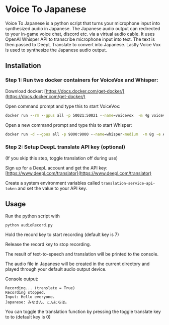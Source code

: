 # Voice To Japanese

Voice To Japanese is a python script that turns your microphone input into synthesized audio in Japanese. The Japanese audio output can redirected to your in-game voice chat, discord etc. via a virtual audio cable. It uses OpenAI Whisper API to transcribe microphone input into text. The text is then passed to DeepL Translate to convert into Japanese. Lastly Voice Vox is used to synthesize the Japanese audio output. 

## Installation

### Step 1: Run two docker containers for VoiceVox and Whisper:
Download docker: 
[https://docs.docker.com/get-docker/](https://docs.docker.com/get-docker/)

Open command prompt and type this to start VoiceVox:
```cmd
docker run --rm --gpus all -p 50021:50021 --name=voicevox  -m 4g voicevox/voicevox_engine:nvidia-ubuntu20.04-latest
```

Open a new command prompt and type this to start Whisper:
```cmd
docker run -d --gpus all -p 9000:9000 --name=whisper-medium  -m 8g -e ASR_MODEL=medium onerahmet/openai-whisper-asr-webservice:latest-gpu
```

### Step 2: Setup DeepL translate API key (optional)
(If you skip this step, toggle translation off during use)

Sign up for a DeepL account and get the API key: 
[https://www.deepl.com/translator](https://www.deepl.com/translator)

Create a system environment variables called ```translation-service-api-token``` and set the value to your API key.

## Usage
Run the python script with 
```
python audioRecord.py
```

Hold the record key to start recording (default key is 7)

Release the record key to stop recording.

The result of text-to-speech and translation will be printed to the console.

The audio file in Japanese will be created in the current directory and played through your default audio output device.

Console output:
```
Recording... (translate = True)
Recording stopped.
Input: Hello everyone.
Japanese: みなさん、こんにちは。
```

You can toggle the translation function by pressing the toggle translate key to to  (default key is 0)

